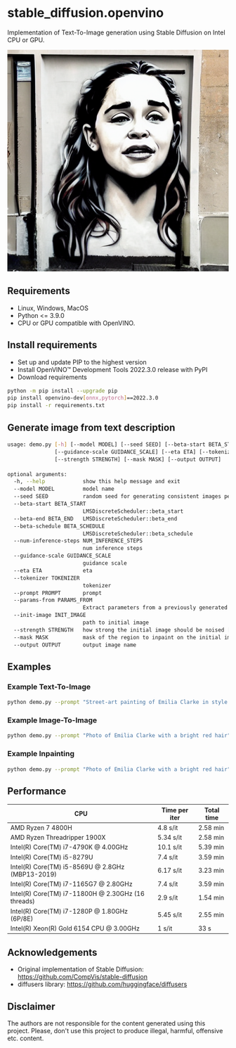 # stable_diffusion.openvino

Implementation of Text-To-Image generation using Stable Diffusion on Intel CPU or GPU.
<p align="center">
  <img src="data/title.png"/>
</p>

## Requirements

* Linux, Windows, MacOS
* Python <= 3.9.0
* CPU or GPU compatible with OpenVINO.

## Install requirements

* Set up and update PIP to the highest version
* Install OpenVINO™ Development Tools 2022.3.0 release with PyPI
* Download requirements

```bash
python -m pip install --upgrade pip
pip install openvino-dev[onnx,pytorch]==2022.3.0
pip install -r requirements.txt
```

## Generate image from text description

```bash
usage: demo.py [-h] [--model MODEL] [--seed SEED] [--beta-start BETA_START] [--beta-end BETA_END] [--beta-schedule BETA_SCHEDULE] [--num-inference-steps NUM_INFERENCE_STEPS]
               [--guidance-scale GUIDANCE_SCALE] [--eta ETA] [--tokenizer TOKENIZER] [--prompt PROMPT] [--params-from PARAMS_FROM] [--init-image INIT_IMAGE]
               [--strength STRENGTH] [--mask MASK] [--output OUTPUT]

optional arguments:
  -h, --help            show this help message and exit
  --model MODEL         model name
  --seed SEED           random seed for generating consistent images per prompt
  --beta-start BETA_START
                        LMSDiscreteScheduler::beta_start
  --beta-end BETA_END   LMSDiscreteScheduler::beta_end
  --beta-schedule BETA_SCHEDULE
                        LMSDiscreteScheduler::beta_schedule
  --num-inference-steps NUM_INFERENCE_STEPS
                        num inference steps
  --guidance-scale GUIDANCE_SCALE
                        guidance scale
  --eta ETA             eta
  --tokenizer TOKENIZER
                        tokenizer
  --prompt PROMPT       prompt
  --params-from PARAMS_FROM
                        Extract parameters from a previously generated image.
  --init-image INIT_IMAGE
                        path to initial image
  --strength STRENGTH   how strong the initial image should be noised [0.0, 1.0]
  --mask MASK           mask of the region to inpaint on the initial image
  --output OUTPUT       output image name
  ```

## Examples

### Example Text-To-Image
```bash
python demo.py --prompt "Street-art painting of Emilia Clarke in style of Banksy, photorealism"
```

### Example Image-To-Image
```bash
python demo.py --prompt "Photo of Emilia Clarke with a bright red hair" --init-image ./data/input.png --strength 0.5
```

### Example Inpainting
```bash
python demo.py --prompt "Photo of Emilia Clarke with a bright red hair" --init-image ./data/input.png --mask ./data/mask.png --strength 0.5
```

## Performance

| CPU                                                   | Time per iter | Total time |
|-------------------------------------------------------|---------------|------------|
| AMD Ryzen 7 4800H                                     | 4.8 s/it      | 2.58 min   |
| AMD Ryzen Threadripper 1900X                          | 5.34 s/it     | 2.58 min   |
| Intel(R) Core(TM) i7-4790K  @ 4.00GHz                 | 10.1 s/it     | 5.39 min   |
| Intel(R) Core(TM) i5-8279U                            | 7.4 s/it      | 3.59 min   |
| Intel(R) Core(TM) i5-8569U @ 2.8GHz (MBP13-2019)      | 6.17 s/it     | 3.23 min   |
| Intel(R) Core(TM) i7-1165G7 @ 2.80GHz                 | 7.4 s/it      | 3.59 min   |
| Intel(R) Core(TM) i7-11800H @ 2.30GHz (16 threads)    | 2.9 s/it      | 1.54 min   |
| Intel(R) Core(TM) i7-1280P @ 1.80GHz (6P/8E)          | 5.45 s/it     | 2.55 min   |
| Intel(R) Xeon(R) Gold 6154 CPU @ 3.00GHz              | 1 s/it        | 33 s       |

## Acknowledgements

* Original implementation of Stable Diffusion: https://github.com/CompVis/stable-diffusion
* diffusers library: https://github.com/huggingface/diffusers

## Disclaimer

The authors are not responsible for the content generated using this project.
Please, don't use this project to produce illegal, harmful, offensive etc. content.
